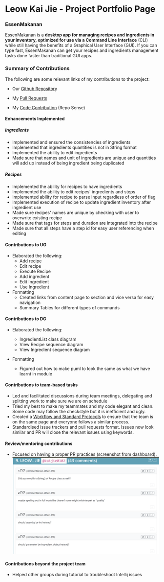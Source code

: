 # Leow Kai Jie - Project Portfolio Page
### EssenMakanan
EssenMakanan is a **desktop app for managing recipes and ingredients in your inventory, optimized for use via a Command Line Interface** (CLI) while still having the benefits of a Graphical User Interface (GUI).
If you can type fast, EssenMakanan can get your recipes and ingredients management tasks done faster than traditional GUI apps.

### Summary of Contributions
The following are some relevant links of my contributions to the project:
- Our [Github Repository](https://github.com/nus-cs2113-AY2324S1/tp/pulls?utf8=%E2%9C%93&q=is%3Apr+is%3Aopen+CS2113-F11-2)

- My [Pull Requests](https://github.com/AY2324S1-CS2113-F11-2/tp/pulls?q=is%3Apr+author%3Akaijie0102)

- My
  [Code Contribution](https://nus-cs2113-ay2324s1.github.io/tp-dashboard/?search=kaijie0102&breakdown=false&sort=groupTitle%20dsc&sortWithin=title&since=2023-09-22&timeframe=commit&mergegroup=&groupSelect=groupByRepos&tabOpen=true&tabType=authorship&tabAuthor=kaijie0102&tabRepo=AY2324S1-CS2113-F11-2%2Ftp%5Bmaster%5D&authorshipIsMergeGroup=false&authorshipFileTypes=docs~functional-code~test-code&authorshipIsBinaryFileTypeChecked=false&authorshipIsIgnoredFilesChecked=false)
  (Repo Sense)

#### Enhancements Implemented
##### Ingredients
- Implemented and ensured the consistencies of ingredients
- Implemented that ingredients quantities is not in String format
- Implemented the ability to edit ingredients
- Made sure that names and unit of ingredients are unique and 
quantities will add up instead of being ingredient being duplicated 
##### Recipes
- Implemented the ability for recipes to have ingredients
- Implemented the ability to edit recipes' ingredients and steps
- Implemented ability for recipe to parse input regardless of order of flag
- Implemented execution of recipe to update ingredient inventory after ingredient use
- Made sure recipes' names are unique by checking with user to overwrite existing recipe
- Made sure that tags for steps and duration are integrated into the recipe
- Made sure that all steps have a step id for easy user referencing when editing

#### Contributions to UG
- Elaborated the following:
  - Add recipe
  - Edit recipe
  - Execute Recipe
  - Add ingredient
  - Edit Ingredient
  - Use Ingredient
- Formatting
  - Created links from content page to section and vice versa for easy navigation
  - Summary Tables for different types of  commands

#### Contributions to DG
- Elaborated the following:
  - IngredientList class diagram
  - View Recipe sequence diagram
  - View Ingredient sequence diagram

- Formatting
  - Figured out how to make puml to look the same as what we have learnt in module
  
#### Contributions to team-based tasks
- Led and facilitated discussions during team meetings, delegating and splitting work to make sure we are on schedule
- Tried my best to make my teammates and my code elegant and clean. Some code may follow the checkstyle but it is inefficient and ugly.
- Created a [Workflow and Standard Protocols](https://docs.google.com/document/d/11t6wNnOsvHWzN7rnr147CM5kjIGrAWzUtY4v-1XRwt0/edit#heading=h.5qwu1w5b5xrt)
to ensure that the team is on the same page and everyone follows a similar process.
- Standardised issue trackers and pull requests format. Issues now look similar and PR will close the relevant issues using keywords.

#### Review/mentoring contributions
- Focused on having a proper PR practices (screenshot from dashboard).
![kjComments.png](..%2Fimages%2FkjComments.png)

#### Contributions beyond the project team
- Helped other groups during tutorial to troubleshoot Intellij issues
